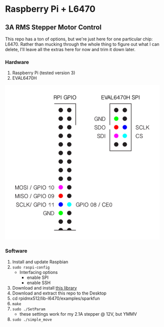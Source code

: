 # Raspberry Pi + L6470 
## 3A RMS Stepper Motor Control

This repo has a ton of options, but we're just here for one particular chip: L6470. Rather than mucking through the whole thing to figure out what I can delete, I'll leave all the extras here for now and trim it down later.

### Hardware

1. Raspberry Pi (tested version 3)
2. EVAL6470H

!["wiring"](https://github.com/TaylorHokanson/rpidmx512/blob/master/media/wiring.jpg "wiring")

### Software

1. Install and update Raspbian
2. `sudo raspi-config`
   * Interfacing options
      * enable SPI
      * enable SSH
3. Download and install [this library](http://www.airspayce.com/mikem/bcm2835/)
4. Download and extract this repo to the Desktop
5. cd rpidmx512/lib-l6470/examples/sparkfun
6. `make`
7. `sudo ./SetParam`
   * these settings work for my 2.1A stepper @ 12V, but YMMV
8. `sudo ./simple_move`
